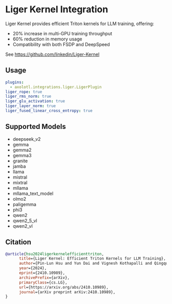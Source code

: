 # Liger Kernel Integration

Liger Kernel provides efficient Triton kernels for LLM training, offering:

- 20% increase in multi-GPU training throughput
- 60% reduction in memory usage
- Compatibility with both FSDP and DeepSpeed

See https://github.com/linkedin/Liger-Kernel

## Usage

```yaml
plugins:
  - axolotl.integrations.liger.LigerPlugin
liger_rope: true
liger_rms_norm: true
liger_glu_activation: true
liger_layer_norm: true
liger_fused_linear_cross_entropy: true
```

## Supported Models

- deepseek_v2
- gemma
- gemma2
- gemma3
- granite
- jamba
- llama
- mistral
- mixtral
- mllama
- mllama_text_model
- olmo2
- paligemma
- phi3
- qwen2
- qwen2_5_vl
- qwen2_vl

## Citation

```bib
@article{hsu2024ligerkernelefficienttriton,
      title={Liger Kernel: Efficient Triton Kernels for LLM Training},
      author={Pin-Lun Hsu and Yun Dai and Vignesh Kothapalli and Qingquan Song and Shao Tang and Siyu Zhu and Steven Shimizu and Shivam Sahni and Haowen Ning and Yanning Chen},
      year={2024},
      eprint={2410.10989},
      archivePrefix={arXiv},
      primaryClass={cs.LG},
      url={https://arxiv.org/abs/2410.10989},
      journal={arXiv preprint arXiv:2410.10989},
}
```
